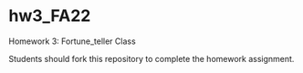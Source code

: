 # hw3_FA22

Homework 3: Fortune_teller Class

Students should fork this repository to complete the homework assignment.
